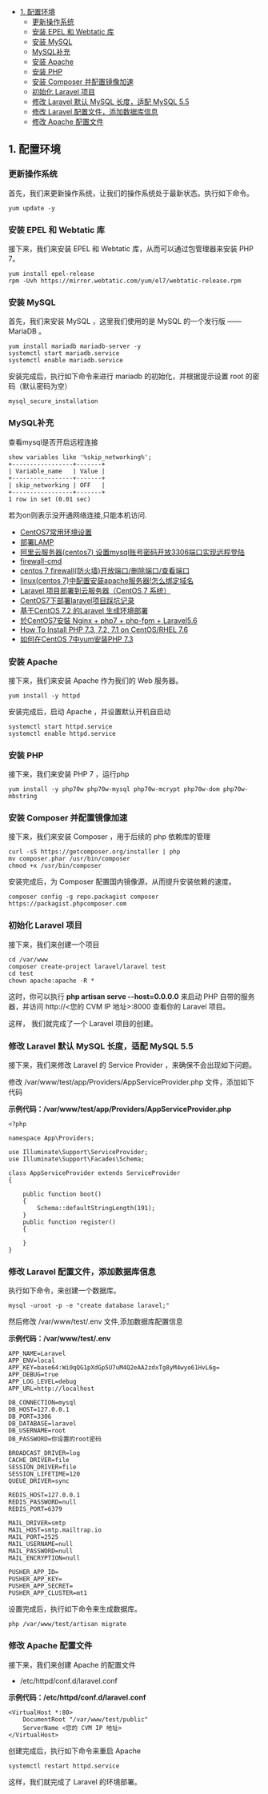 <!-- TOC -->

- [1. 配置环境](#1-配置环境)
    - [更新操作系统](#更新操作系统)
    - [安装 EPEL 和 Webtatic 库](#安装-epel-和-webtatic-库)
    - [安装 MySQL](#安装-mysql)
    - [MySQL补充](#mysql补充)
    - [安装 Apache](#安装-apache)
    - [安装 PHP](#安装-php)
    - [安装 Composer 并配置镜像加速](#安装-composer-并配置镜像加速)
    - [初始化 Laravel 项目](#初始化-laravel-项目)
    - [修改 Laravel 默认 MySQL 长度，适配 MySQL 5.5](#修改-laravel-默认-mysql-长度适配-mysql-55)
    - [修改 Laravel 配置文件，添加数据库信息](#修改-laravel-配置文件添加数据库信息)
    - [修改 Apache 配置文件](#修改-apache-配置文件)

<!-- /TOC -->

## 1. 配置环境

### 更新操作系统

首先，我们来更新操作系统，让我们的操作系统处于最新状态。执行如下命令。
~~~
yum update -y
~~~

### 安装 EPEL 和 Webtatic 库

接下来，我们来安装 EPEL 和 Webtatic 库，从而可以通过包管理器来安装 PHP 7。
~~~
yum install epel-release
rpm -Uvh https://mirror.webtatic.com/yum/el7/webtatic-release.rpm
~~~

### 安装 MySQL

首先，我们来安装 MySQL ，这里我们使用的是 MySQL 的一个发行版 —— MariaDB 。
~~~
yum install mariadb mariadb-server -y 
systemctl start mariadb.service
systemctl enable mariadb.service
~~~

安装完成后，执行如下命令来进行 mariadb 的初始化，并根据提示设置 root 的密码（默认密码为空）
~~~
mysql_secure_installation
~~~

### MySQL补充
查看mysql是否开启远程连接
```
show variables like '%skip_networking%';
+-----------------+-------+
| Variable_name   | Value |
+-----------------+-------+
| skip_networking | OFF   |
+-----------------+-------+
1 row in set (0.01 sec)
```
若为on则表示没开通网络连接,只能本机访问.
- [CentOS7常用环境设置](https://yq.aliyun.com/articles/175021#)
- [部署LAMP](https://help.aliyun.com/document_detail/50774.html)
- [阿里云服务器(centos7) 设置mysql账号密码开放3306端口实现远程登陆](https://www.jianshu.com/p/d0fac4648870)
- [firewall-cmd](https://wangchujiang.com/linux-command/c/firewall-cmd.html)
- [centos 7 firewall(防火墙)开放端口/删除端口/查看端口](https://blog.csdn.net/qq_36663951/article/details/82115086)
- [linux(centos 7)中配置安装apache服务器!怎么绑定域名](http://idc.wanyunshuju.com/li/6.html#%E7%BB%91%E5%AE%9A%E5%9F%9F%E5%90%8D%E9%85%8D%E7%BD%AE)
- [Laravel 项目部署到云服务器（CentOS 7 系统）](https://learnku.com/articles/20443#865626)
- [CentOS7下部署laravel项目踩坑记录](https://blog.csdn.net/jinyaobo3875/article/details/79235832)
- [基于CentOS 7.2 的Laravel 生成环境部署](https://segmentfault.com/a/1190000007469714)
- [於CentOS7安裝 Nginx + php7 + php-fpm + Laravel5.6](https://medium.com/@iven00000000/%E6%96%BCcentos7%E5%AE%89%E8%A3%9D-nginx-php7-php-fpm-laravel5-6-df8631681acf)
- [How To Install PHP 7.3, 7.2, 7.1 on CentOS/RHEL 7.6](https://tecadmin.net/install-php7-on-centos7/)
- [如何在CentOS 7中yum安装PHP 7.3](https://zhuanlan.zhihu.com/p/63718766)

### 安装 Apache

接下来，我们来安装 Apache 作为我们的 Web 服务器。
~~~
yum install -y httpd
~~~

安装完成后，启动 Apache ，并设置默认开机自启动
~~~
systemctl start httpd.service
systemctl enable httpd.service
~~~

### 安装 PHP

接下来，我们来安装 PHP 7 ，运行php
~~~
yum install -y php70w php70w-mysql php70w-mcrypt php70w-dom php70w-mbstring
~~~

### 安装 Composer 并配置镜像加速

接下来，我们来安装 Composer ，用于后续的 php 依赖库的管理
~~~
curl -sS https://getcomposer.org/installer | php
mv composer.phar /usr/bin/composer
chmod +x /usr/bin/composer
~~~

安装完成后，为 Composer 配置国内镜像源，从而提升安装依赖的速度。
~~~
composer config -g repo.packagist composer https://packagist.phpcomposer.com
~~~

### 初始化 Laravel 项目

接下来，我们来创建一个项目
~~~
cd /var/www
composer create-project laravel/laravel test
cd test
chown apache:apache -R *
~~~

这时，你可以执行 __php artisan serve --host=0.0.0.0__ 来启动 PHP 自带的服务器，并访问 http://<您的 CVM IP 地址>:8000 查看你的 Laravel 项目。

这样， 我们就完成了一个 Laravel 项目的创建。

### 修改 Laravel 默认 MySQL 长度，适配 MySQL 5.5

接下来，我们来修改 Laravel 的 Service Provider ，来确保不会出现如下问题。

修改 /var/www/test/app/Providers/AppServiceProvider.php 文件，添加如下代码

**示例代码：/var/www/test/app/Providers/AppServiceProvider.php**
~~~
<?php

namespace App\Providers;

use Illuminate\Support\ServiceProvider;
use Illuminate\Support\Facades\Schema;

class AppServiceProvider extends ServiceProvider
{

    public function boot()
    {
        Schema::defaultStringLength(191);
    }
    public function register()
    {

    }
}
~~~

### 修改 Laravel 配置文件，添加数据库信息

执行如下命令，来创建一个数据库。
~~~
mysql -uroot -p -e "create database laravel;"
~~~

然后修改 /var/www/test/.env 文件,添加数据库配置信息

**示例代码：/var/www/test/.env**
~~~
APP_NAME=Laravel
APP_ENV=local
APP_KEY=base64:Wi0qQG1pXdGp5U7uM4Q2eAA2zdxTg8yM4wyo61HvL6g=
APP_DEBUG=true
APP_LOG_LEVEL=debug
APP_URL=http://localhost

DB_CONNECTION=mysql
DB_HOST=127.0.0.1
DB_PORT=3306
DB_DATABASE=laravel
DB_USERNAME=root
DB_PASSWORD=你设置的root密码

BROADCAST_DRIVER=log
CACHE_DRIVER=file
SESSION_DRIVER=file
SESSION_LIFETIME=120
QUEUE_DRIVER=sync

REDIS_HOST=127.0.0.1
REDIS_PASSWORD=null
REDIS_PORT=6379

MAIL_DRIVER=smtp
MAIL_HOST=smtp.mailtrap.io
MAIL_PORT=2525
MAIL_USERNAME=null
MAIL_PASSWORD=null
MAIL_ENCRYPTION=null

PUSHER_APP_ID=
PUSHER_APP_KEY=
PUSHER_APP_SECRET=
PUSHER_APP_CLUSTER=mt1
~~~

设置完成后，执行如下命令来生成数据库。
~~~
php /var/www/test/artisan migrate
~~~

### 修改 Apache 配置文件

接下来，我们来创建 Apache 的配置文件

- /etc/httpd/conf.d/laravel.conf

**示例代码：/etc/httpd/conf.d/laravel.conf**
~~~
<VirtualHost *:80>
    DocumentRoot "/var/www/test/public"
    ServerName <您的 CVM IP 地址>
</VirtualHost>
~~~

创建完成后，执行如下命令来重启 Apache
~~~
systemctl restart httpd.service
~~~

这样，我们就完成了 Laravel 的环境部署。